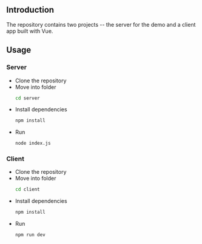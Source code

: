 ## Introduction

The repository contains two projects -- the server for the demo and a client app built with Vue.

## Usage

### Server
- Clone the repository
- Move into folder
  ```bash
  cd server
  ```
- Install dependencies
  ```bash
  npm install
  ```
- Run
  ```bash
  node index.js
  ```

### Client
- Clone the repository
- Move into folder
  ```bash
  cd client
  ```
- Install dependencies
  ```bash
  npm install
  ```
- Run
  ```bash
  npm run dev
  ```